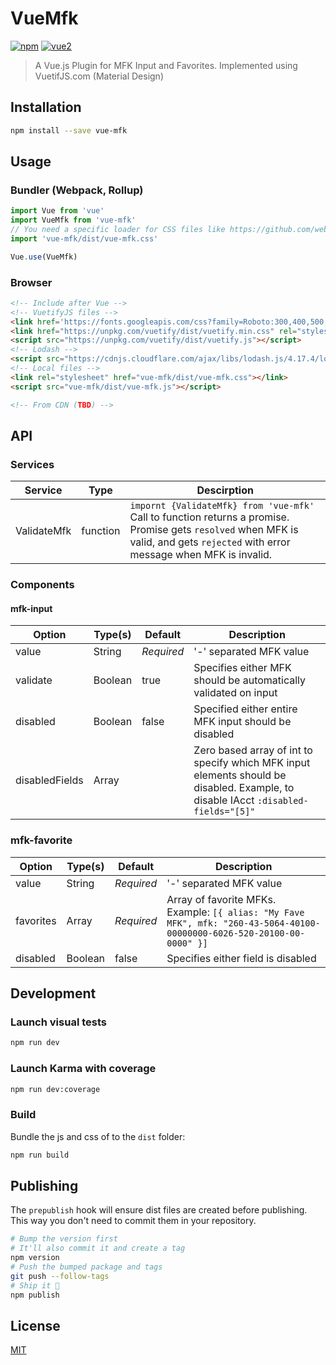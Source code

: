 
# VueMfk

[![npm](https://img.shields.io/npm/v/vue-mfk.svg)](https://www.npmjs.com/package/vue-mfk) [![vue2](https://img.shields.io/badge/vue-2.x-brightgreen.svg)](https://vuejs.org/)

> A Vue.js Plugin for MFK Input and Favorites.
> Implemented using VuetifJS.com (Material Design)

## Installation

```bash
npm install --save vue-mfk
```

## Usage

### Bundler (Webpack, Rollup)

```js
import Vue from 'vue'
import VueMfk from 'vue-mfk'
// You need a specific loader for CSS files like https://github.com/webpack/css-loader
import 'vue-mfk/dist/vue-mfk.css'

Vue.use(VueMfk)
```

### Browser

```html
<!-- Include after Vue -->
<!-- VuetifyJS files -->
<link href='https://fonts.googleapis.com/css?family=Roboto:300,400,500,700|Material+Icons' rel="stylesheet">
<link href="https://unpkg.com/vuetify/dist/vuetify.min.css" rel="stylesheet">
<script src="https://unpkg.com/vuetify/dist/vuetify.js"></script>
<!-- Lodash -->
<script src="https://cdnjs.cloudflare.com/ajax/libs/lodash.js/4.17.4/lodash.min.js"></script>
<!-- Local files -->
<link rel="stylesheet" href="vue-mfk/dist/vue-mfk.css"></link>
<script src="vue-mfk/dist/vue-mfk.js"></script>

<!-- From CDN (TBD) -->
```
## API
### Services
|Service| Type | Descirption |
|--|--|--|
| ValidateMfk | function  | `impornt {ValidateMfk} from 'vue-mfk'` <br> Call to function returns a promise. Promise gets `resolved` when MFK is valid, and gets `rejected` with error message when MFK is invalid. |
### Components
#### mfk-input
| Option | Type(s) | Default | Description |
|--|--|--|--|
| value | String | *Required*| '-' separated MFK value
| validate | Boolean | true | Specifies either MFK should be automatically validated on input
| disabled | Boolean | false | Specified either entire MFK input should be disabled
| disabledFields | Array | | Zero based array of int to specify which MFK input elements should be disabled. Example, to disable IAcct `:disabled-fields="[5]"`|
### mfk-favorite
| Option | Type(s) | Default | Description |
|--|--|--|--|
| value | String | *Required* | '-' separated MFK value |
| favorites | Array | *Required* | Array of favorite MFKs.<br>Example: `[{ alias: "My Fave MFK", mfk: "260-43-5064-40100-00000000-6026-520-20100-00-0000" }]` |
| disabled | Boolean | false | Specifies either field is disabled |
## Development

### Launch visual tests

```bash
npm run dev
```

### Launch Karma with coverage

```bash
npm run dev:coverage
```

### Build

Bundle the js and css of to the `dist` folder:

```bash
npm run build
```


## Publishing

The `prepublish` hook will ensure dist files are created before publishing. This
way you don't need to commit them in your repository.

```bash
# Bump the version first
# It'll also commit it and create a tag
npm version
# Push the bumped package and tags
git push --follow-tags
# Ship it 🚀
npm publish
```

## License

[MIT](http://opensource.org/licenses/MIT)

